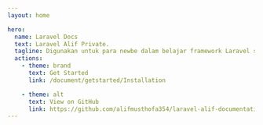 ```yaml
---
layout: home

hero:
  name: Laravel Docs
  text: Laravel Alif Private.
  tagline: Digunakan untuk para newbe dalam belajar framework Laravel secara mudah dan urut.
  actions:
    - theme: brand
      text: Get Started
      link: /document/getstarted/Installation

    - theme: alt
      text: View on GitHub
      link: https://github.com/alifmusthofa354/laravel-alif-documentation
---
```

